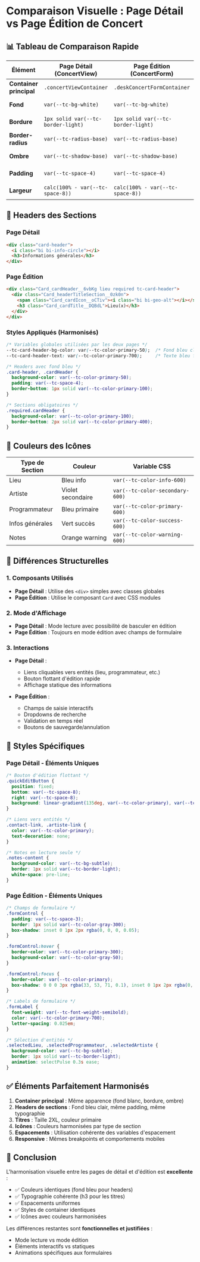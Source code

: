 # Comparaison Visuelle : Page Détail vs Page Édition de Concert

## 📊 Tableau de Comparaison Rapide

| Élément | Page Détail (ConcertView) | Page Édition (ConcertForm) | État |
|---------|---------------------------|----------------------------|------|
| **Container principal** | `.concertViewContainer` | `.deskConcertFormContainer` | ✅ Identique |
| **Fond** | `var(--tc-bg-white)` | `var(--tc-bg-white)` | ✅ Identique |
| **Bordure** | `1px solid var(--tc-border-light)` | `1px solid var(--tc-border-light)` | ✅ Identique |
| **Border-radius** | `var(--tc-radius-base)` | `var(--tc-radius-base)` | ✅ Identique |
| **Ombre** | `var(--tc-shadow-base)` | `var(--tc-shadow-base)` | ✅ Identique |
| **Padding** | `var(--tc-space-4)` | `var(--tc-space-4)` | ✅ Identique |
| **Largeur** | `calc(100% - var(--tc-space-8))` | `calc(100% - var(--tc-space-8))` | ✅ Identique |

## 🎨 Headers des Sections

### Page Détail
```html
<div class="card-header">
  <i class="bi bi-info-circle"></i>
  <h3>Informations générales</h3>
</div>
```

### Page Édition  
```html
<div class="Card_cardHeader__6vbKg lieu required tc-card-header">
  <div class="Card_headerTitleSection__0zk0n">
    <span class="Card_cardIcon__oCTiv"><i class="bi bi-geo-alt"></i></span>
    <h3 class="Card_cardTitle__DQBdL">Lieu(x)</h3>
  </div>
</div>
```

### Styles Appliqués (Harmonisés)
```css
/* Variables globales utilisées par les deux pages */
--tc-card-header-bg-color: var(--tc-color-primary-50);  /* Fond bleu clair */
--tc-card-header-text: var(--tc-color-primary-700);     /* Texte bleu foncé */

/* Headers avec fond bleu */
.card-header, .cardHeader {
  background-color: var(--tc-color-primary-50);
  padding: var(--tc-space-4);
  border-bottom: 1px solid var(--tc-color-primary-100);
}

/* Sections obligatoires */
.required.cardHeader {
  background-color: var(--tc-color-primary-100);
  border-bottom: 2px solid var(--tc-color-primary-400);
}
```

## 🎯 Couleurs des Icônes

| Type de Section | Couleur | Variable CSS |
|-----------------|---------|--------------|
| Lieu | Bleu info | `var(--tc-color-info-600)` |
| Artiste | Violet secondaire | `var(--tc-color-secondary-600)` |
| Programmateur | Bleu primaire | `var(--tc-color-primary-600)` |
| Infos générales | Vert succès | `var(--tc-color-success-600)` |
| Notes | Orange warning | `var(--tc-color-warning-600)` |

## 📝 Différences Structurelles

### 1. **Composants Utilisés**
- **Page Détail** : Utilise des `<div>` simples avec classes globales
- **Page Édition** : Utilise le composant `Card` avec CSS modules

### 2. **Mode d'Affichage**
- **Page Détail** : Mode lecture avec possibilité de basculer en édition
- **Page Édition** : Toujours en mode édition avec champs de formulaire

### 3. **Interactions**
- **Page Détail** : 
  - Liens cliquables vers entités (lieu, programmateur, etc.)
  - Bouton flottant d'édition rapide
  - Affichage statique des informations

- **Page Édition** :
  - Champs de saisie interactifs
  - Dropdowns de recherche
  - Validation en temps réel
  - Boutons de sauvegarde/annulation

## 🔧 Styles Spécifiques

### Page Détail - Éléments Uniques
```css
/* Bouton d'édition flottant */
.quickEditButton {
  position: fixed;
  bottom: var(--tc-space-8);
  right: var(--tc-space-8);
  background: linear-gradient(135deg, var(--tc-color-primary), var(--tc-color-primary-dark));
}

/* Liens vers entités */
.contact-link, .artiste-link {
  color: var(--tc-color-primary);
  text-decoration: none;
}

/* Notes en lecture seule */
.notes-content {
  background-color: var(--tc-bg-subtle);
  border: 1px solid var(--tc-border-light);
  white-space: pre-line;
}
```

### Page Édition - Éléments Uniques
```css
/* Champs de formulaire */
.formControl {
  padding: var(--tc-space-3);
  border: 1px solid var(--tc-color-gray-300);
  box-shadow: inset 0 1px 2px rgba(0, 0, 0, 0.05);
}

.formControl:hover {
  border-color: var(--tc-color-primary-300);
  background-color: var(--tc-color-gray-50);
}

.formControl:focus {
  border-color: var(--tc-color-primary);
  box-shadow: 0 0 0 3px rgba(33, 53, 71, 0.1), inset 0 1px 2px rgba(0, 0, 0, 0.05);
}

/* Labels de formulaire */
.formLabel {
  font-weight: var(--tc-font-weight-semibold);
  color: var(--tc-color-primary-700);
  letter-spacing: 0.025em;
}

/* Sélection d'entités */
.selectedLieu, .selectedProgrammateur, .selectedArtiste {
  background-color: var(--tc-bg-subtle);
  border: 1px solid var(--tc-border-light);
  animation: selectPulse 0.3s ease;
}
```

## ✅ Éléments Parfaitement Harmonisés

1. **Container principal** : Même apparence (fond blanc, bordure, ombre)
2. **Headers de sections** : Fond bleu clair, même padding, même typographie
3. **Titres** : Taille 2XL, couleur primaire
4. **Icônes** : Couleurs harmonisées par type de section
5. **Espacements** : Utilisation cohérente des variables d'espacement
6. **Responsive** : Mêmes breakpoints et comportements mobiles

## 🎯 Conclusion

L'harmonisation visuelle entre les pages de détail et d'édition est **excellente** :
- ✅ Couleurs identiques (fond bleu pour headers)
- ✅ Typographie cohérente (h3 pour les titres)
- ✅ Espacements uniformes
- ✅ Styles de container identiques
- ✅ Icônes avec couleurs harmonisées

Les différences restantes sont **fonctionnelles et justifiées** :
- Mode lecture vs mode édition
- Éléments interactifs vs statiques
- Animations spécifiques aux formulaires